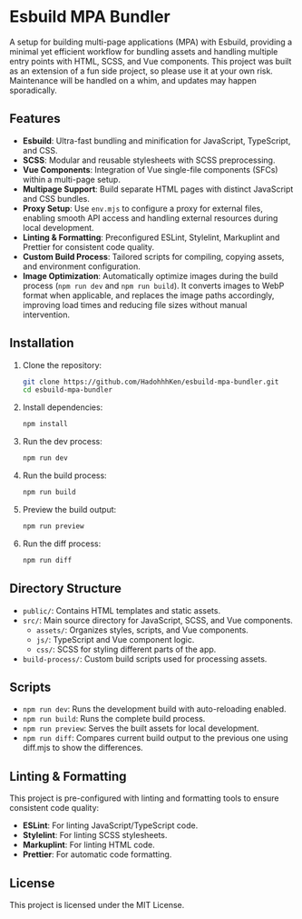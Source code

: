 
# Esbuild MPA Bundler

A setup for building multi-page applications (MPA) with Esbuild, providing a minimal yet efficient workflow for bundling assets and handling multiple entry points with HTML, SCSS, and Vue components. This project was built as an extension of a fun side project, so please use it at your own risk. Maintenance will be handled on a whim, and updates may happen sporadically.

## Features

- **Esbuild**: Ultra-fast bundling and minification for JavaScript, TypeScript, and CSS.
- **SCSS**: Modular and reusable stylesheets with SCSS preprocessing.
- **Vue Components**: Integration of Vue single-file components (SFCs) within a multi-page setup.
- **Multipage Support**: Build separate HTML pages with distinct JavaScript and CSS bundles.
- **Proxy Setup**: Use `env.mjs` to configure a proxy for external files, enabling smooth API access and handling external resources during local development.
- **Linting & Formatting**: Preconfigured ESLint, Stylelint, Markuplint and Prettier for consistent code quality.
- **Custom Build Process**: Tailored scripts for compiling, copying assets, and environment configuration.
- **Image Optimization**: Automatically optimize images during the build process (`npm run dev` and `npm run build`). It converts images to WebP format when applicable, and replaces the image paths accordingly, improving load times and reducing file sizes without manual intervention.

## Installation

1. Clone the repository:
   ```bash
   git clone https://github.com/HadohhhKen/esbuild-mpa-bundler.git
   cd esbuild-mpa-bundler
   ```

2. Install dependencies:
   ```bash
   npm install
   ```

3. Run the dev process:
   ```bash
   npm run dev
   ```

4. Run the build process:
   ```bash
   npm run build
   ```

5. Preview the build output:
   ```bash
   npm run preview
   ```

6. Run the diff process:
   ```bash
   npm run diff
   ```

## Directory Structure

- `public/`: Contains HTML templates and static assets.
- `src/`: Main source directory for JavaScript, SCSS, and Vue components.
  - `assets/`: Organizes styles, scripts, and Vue components.
  - `js/`: TypeScript and Vue component logic.
  - `css/`: SCSS for styling different parts of the app.
- `build-process/`: Custom build scripts used for processing assets.
  
## Scripts

- `npm run dev`: Runs the development build with auto-reloading enabled.
- `npm run build`: Runs the complete build process.
- `npm run preview`: Serves the built assets for local development.
- `npm run diff`: Compares current build output to the previous one using diff.mjs to show the differences.

## Linting & Formatting

This project is pre-configured with linting and formatting tools to ensure consistent code quality:

- **ESLint**: For linting JavaScript/TypeScript code.
- **Stylelint**: For linting SCSS stylesheets.
- **Markuplint**: For linting HTML code.
- **Prettier**: For automatic code formatting.

## License

This project is licensed under the MIT License.
